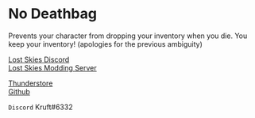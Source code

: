 # No Deathbag

Prevents your character from dropping your inventory when you die. You keep your inventory! (apologies for the previous ambiguity)

[Lost Skies Discord](https://discord.gg/QWtTAnbvqz)  
[Lost Skies Modding Server](https://discord.gg/zVXAPcHqDV)  

[Thunderstore](https://thunderstore.io/c/lost-skies/p/kruft/No_Deathbag/)  
[Github](https://github.com/kruftt/LostSkiesMods/tree/main/NoDeathbag)  

`Discord` Kruft#6332  
